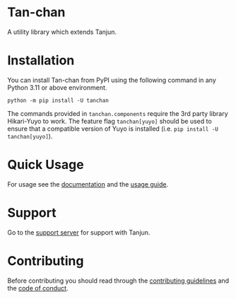 # Tan-chan

A utility library which extends Tanjun.

# Installation

You can install Tan-chan from PyPI using the following command in any Python 3.11 or above environment.

```
python -m pip install -U tanchan
```

The commands provided in `tanchan.components` require the 3rd party library Hikari-Yuyo to work.
The feature flag `tanchan[yuyo]` should be used to ensure that a compatible version of Yuyo is
installed (i.e. `pip install -U tanchan[yuyo]`).

# Quick Usage

For usage see the [documentation](https://tanchan.cursed.solutions/) and the
[usage guide](https://tanchan.cursed.solutions/usage/).

# Support

Go to the [support server](https://discord.gg/bZ7BrYJ63g) for support with Tanjun.

# Contributing

Before contributing you should read through the
[contributing guidelines](https://github.com/FasterSpeeding/Tan-chan/blob/master/CONTRIBUTING.md) and
the [code of conduct](https://github.com/FasterSpeeding/Tan-chan/blob/master/CODE_OF_CONDUCT.md).
